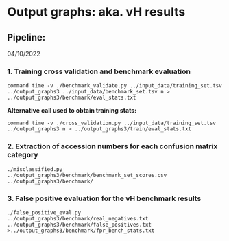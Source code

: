 # Output graphs: aka. vH results



## Pipeline:
04/10/2022

### 1. Training cross validation and benchmark evaluation
```
command time -v ./benchmark_validate.py ../input_data/training_set.tsv ../output_graphs3 ../input_data/benchmark_set.tsv n > ../output_graphs3/benchmark/eval_stats.txt

```
**Alternative call used to obtain training stats:**

```
command time -v ./cross_validation.py ../input_data/training_set.tsv ../output_graphs3 n > ../output_graphs3/train/eval_stats.txt 

```

### 2. Extraction of accession numbers for each confusion matrix category
```
./misclassified.py ../output_graphs3/benchmark/benchmark_set_scores.csv ../output_graphs3/benchmark/

```

### 3. False positive evaluation for the vH benchmark results
```
./false_positive_eval.py ../output_graphs3/benchmark/real_negatives.txt ../output_graphs3/benchmark/false_positives.txt >../output_graphs3/benchmark/fpr_bench_stats.txt
```

